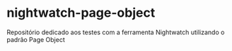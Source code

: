# nightwatch-page-object
Repositório dedicado aos testes com a ferramenta Nightwatch utilizando o padrão Page Object
